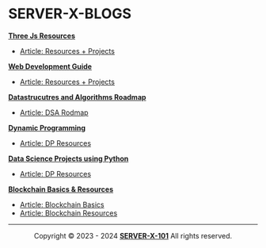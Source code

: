 # SERVER-X-BLOGS

[**Three Js Resources**](./Three-Js-Resources)
- [Article: Resources + Projects](./Three-Js-Resources.md)

[**Web Development Guide**](./Web-Dev-Guide)
- [Article: Resources + Projects](./Web-dev-Guide.md)

[**Datastrucutres and Algorithms Roadmap**](https://github.com/SERVER-X-101/DSA-BASIC-TO-ADVANCED)
- [Article: DSA Rodmap](https://github.com/SERVER-X-101/DSA-BASIC-TO-ADVANCED)

[**Dynamic Programming**](https://github.com/SERVER-X-101/SERVER-X-BLOGS/blob/main/Dynamic-Programming-Resources.md)
- [Article: DP Resources](https://github.com/SERVER-X-101/SERVER-X-BLOGS/blob/main/Dynamic-Programming-Resources.md)

[**Data Science Projects using Python**](https://github.com/SERVER-X-101/SERVER-X-BLOGS/blob/main/Datascience.md)
- [Article: DP Resources](https://github.com/SERVER-X-101/SERVER-X-BLOGS/blob/main/Datascience.md)

[**Blockchain Basics & Resources**](https://github.com/SERVER-X-101/SERVER-X-BLOGS/blob/main/Blockchain)
- [Article: Blockchain Basics](https://github.com/SERVER-X-101/SERVER-X-BLOGS/blob/main/Blockchain-basics.md)
- [Article: Blockchain Resources](https://github.com/SERVER-X-101/SERVER-X-BLOGS/blob/main/Blockchain-resources.md)





---

<p align="center">
  Copyright © 2023 - 2024 <b><a href="https://github.com/SERVER-X-101">SERVER-X-101</a></b> All rights reserved. <br/>
</p>

<!-- -->
<!-- -->
<!-- -->
